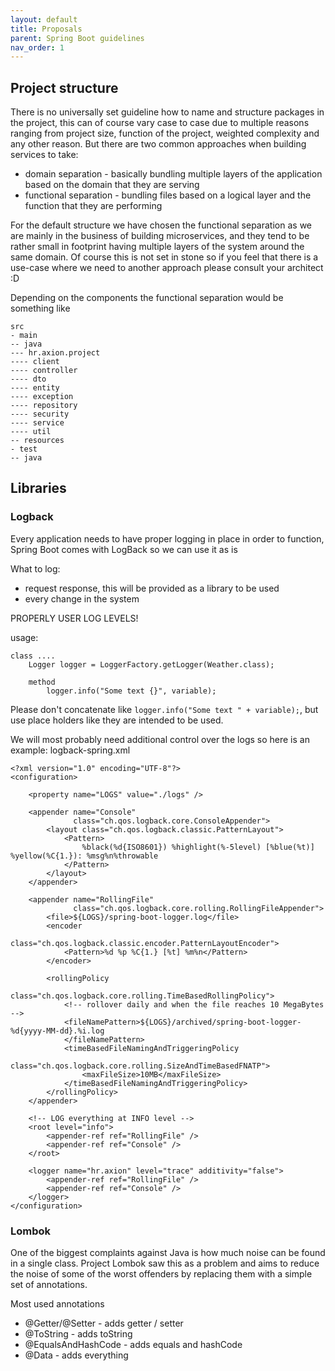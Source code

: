 ```yaml
---
layout: default
title: Proposals
parent: Spring Boot guidelines
nav_order: 1
---
```


## Project structure

There is no universally set guideline how to name and structure packages in the project, 
this can of course vary case to case due to multiple reasons ranging from project size, function of the project, 
weighted complexity and any other reason. But there are two common approaches when building 
services to take:
- domain separation - basically bundling multiple layers of the application based on the domain 
that they are serving
- functional separation - bundling files based on a logical layer and the function that they are performing

For the default structure we have chosen the functional separation as we are mainly in the business of 
building microservices, and they tend to be rather small in footprint having multiple layers of the system 
around the same domain. Of course this is not set in stone so if you feel that there is a use-case where we 
need to another approach please consult your architect :D

Depending on the components the functional separation would be something like

```
src
- main
-- java
--- hr.axion.project
---- client
---- controller
---- dto
---- entity
---- exception
---- repository
---- security
---- service
---- util
-- resources
- test
-- java
```

## Libraries 
### Logback
Every application needs to have proper logging in place in order to function, Spring Boot comes with LogBack so we can use it as is

What to log:
- request response, this will be provided as a library to be used
- every change in the system

PROPERLY USER LOG LEVELS! 

usage:
```
class ....
    Logger logger = LoggerFactory.getLogger(Weather.class);
    
    method
        logger.info("Some text {}", variable);
```

Please don't concatenate like ```logger.info("Some text " + variable);```, but use place holders like they are intended to be used.

We will most probably need additional control over the logs so here is an example:
logback-spring.xml
```
<?xml version="1.0" encoding="UTF-8"?>
<configuration>

    <property name="LOGS" value="./logs" />

    <appender name="Console"
              class="ch.qos.logback.core.ConsoleAppender">
        <layout class="ch.qos.logback.classic.PatternLayout">
            <Pattern>
                %black(%d{ISO8601}) %highlight(%-5level) [%blue(%t)] %yellow(%C{1.}): %msg%n%throwable
            </Pattern>
        </layout>
    </appender>

    <appender name="RollingFile"
              class="ch.qos.logback.core.rolling.RollingFileAppender">
        <file>${LOGS}/spring-boot-logger.log</file>
        <encoder
                class="ch.qos.logback.classic.encoder.PatternLayoutEncoder">
            <Pattern>%d %p %C{1.} [%t] %m%n</Pattern>
        </encoder>

        <rollingPolicy
                class="ch.qos.logback.core.rolling.TimeBasedRollingPolicy">
            <!-- rollover daily and when the file reaches 10 MegaBytes -->
            <fileNamePattern>${LOGS}/archived/spring-boot-logger-%d{yyyy-MM-dd}.%i.log
            </fileNamePattern>
            <timeBasedFileNamingAndTriggeringPolicy
                    class="ch.qos.logback.core.rolling.SizeAndTimeBasedFNATP">
                <maxFileSize>10MB</maxFileSize>
            </timeBasedFileNamingAndTriggeringPolicy>
        </rollingPolicy>
    </appender>

    <!-- LOG everything at INFO level -->
    <root level="info">
        <appender-ref ref="RollingFile" />
        <appender-ref ref="Console" />
    </root>

    <logger name="hr.axion" level="trace" additivity="false">
        <appender-ref ref="RollingFile" />
        <appender-ref ref="Console" />
    </logger>
</configuration>
```

### Lombok
One of the biggest complaints against Java is how much noise can be found in a single class. Project Lombok saw this as a problem and aims to reduce the noise of some of the worst offenders by replacing them with a simple set of annotations.

Most used annotations
- @Getter/@Setter - adds getter / setter
- @ToString - adds toString 
- @EqualsAndHashCode - adds equals and hashCode
- @Data - adds everything